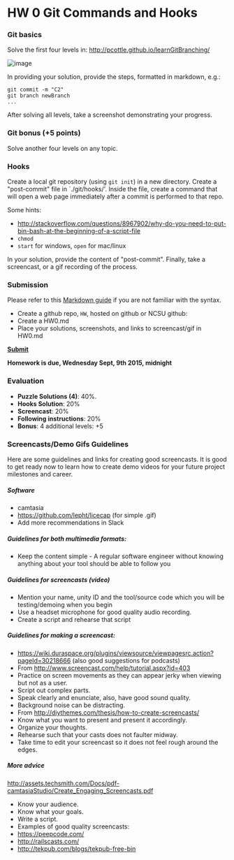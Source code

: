 # HW 0 Git Commands and Hooks

### Git basics

Solve the first four levels in:
http://pcottle.github.io/learnGitBranching/

![image](https://cloud.githubusercontent.com/assets/742934/9494425/c4dd4b66-4bd3-11e5-9aac-04bfc8fed771.png)

In providing your solution, provide the steps, formatted in markdown, e.g.:

```
git commit -m "C2"
git branch newBranch
...
```
After solving all levels, take a screenshot demonstrating your progress.

### Git bonus (+5 points)

Solve another four levels on any topic.

### Hooks

Create a local git repository (using `git init`) in a new directory. Create a "post-commit" file in `./git/hooks/'. Inside the file, create a command that will open a web page immediately after a commit is performed to that repo.

Some hints: 
* http://stackoverflow.com/questions/8967902/why-do-you-need-to-put-bin-bash-at-the-beginning-of-a-script-file
* `chmod`
* `start` for windows, `open` for mac/linux

In your solution, provide the content of "post-commit". Finally, take a screencast, or a gif recording of the process.

### Submission

Please refer to this [Markdown guide](http://daringfireball.net/projects/markdown/syntax) if you are not familiar with the syntax.

* Create a github repo, `HW`, hosted on github or NCSU github:
* Create a HW0.md
* Place your solutions, screenshots, and links to screencast/gif in HW0.md

**[Submit](https://docs.google.com/a/ncsu.edu/forms/d/1wnzpYY2O5E6OPTYh9BF0ucEJ4n2NAmSE3jCP1NeDgNA/viewform?usp=send_form)**

**Homework is due, Wednesday Sept, 9th 2015, midnight**

### Evaluation

* **Puzzle Solutions (4)**: 40%.
* **Hooks Solution**: 20%
* **Screencast**: 20%
* **Following instructions**: 20%
* **Bonus**: 4 additional levels: +5

### Screencasts/Demo Gifs Guidelines

Here are some guidelines and links for creating good screencasts. It is good to get ready now to learn how to create demo videos for your future project milestones and career.
 
##### Software
* camtasia
* https://github.com/lepht/licecap (for simple .gif)
* Add more recommendations in Slack
 
##### Guidelines for both multimedia formats:

* Keep the content simple - A regular software engineer without knowing anything about your tool should be able to follow you

##### Guidelines for screencasts (video)

* Mention your name, unity ID and the tool/source code which you will be testing/demoing when you begin
* Use a headset microphone for good quality audio recording.
* Create a script and rehearse that script

##### Guidelines for making a screencast:

* https://wiki.duraspace.org/plugins/viewsource/viewpagesrc.action?pageId=30218666 (also good suggestions for podcasts)
* From http://www.screencast.com/help/tutorial.aspx?id=403
* Practice on screen movements as they can appear jerky when viewing but not as a user.
* Script out complex parts.
* Speak clearly and enunciate, also, have good sound quality.
* Background noise can be distracting.
* From http://diythemes.com/thesis/how-to-create-screencasts/
* Know what you want to present and present it accordingly.
* Organize your thoughts.
* Rehearse such that your casts does not faulter midway.
* Take time to edit your screencast so it does not feel rough around the edges.
 
##### More advice
http://assets.techsmith.com/Docs/pdf-camtasiaStudio/Create_Engaging_Screencasts.pdf

* Know your audience.
* Know what your goals.
* Write a script.
* Examples of good quality screencasts:
* https://peepcode.com/
* http://railscasts.com/
* http://tekpub.com/blogs/tekpub-free-bin
 
